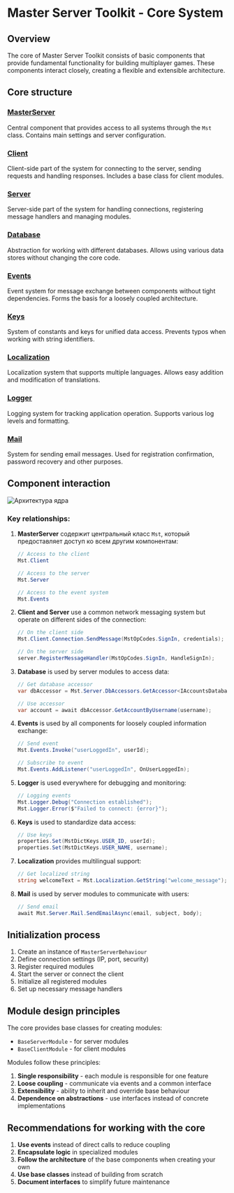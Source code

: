 # Master Server Toolkit - Core System

## Overview
The core of Master Server Toolkit consists of basic components that provide fundamental functionality for building multiplayer games. These components interact closely, creating a flexible and extensible architecture.

## Core structure

### [MasterServer](MasterServer.md)
Central component that provides access to all systems through the `Mst` class. Contains main settings and server configuration.

### [Client](Client.md)
Client-side part of the system for connecting to the server, sending requests and handling responses. Includes a base class for client modules.

### [Server](Server.md)
Server-side part of the system for handling connections, registering message handlers and managing modules.

### [Database](Database.md)
Abstraction for working with different databases. Allows using various data stores without changing the core code.

### [Events](Events.md)
Event system for message exchange between components without tight dependencies. Forms the basis for a loosely coupled architecture.

### [Keys](Keys.md)
System of constants and keys for unified data access. Prevents typos when working with string identifiers.

### [Localization](Localization.md)
Localization system that supports multiple languages. Allows easy addition and modification of translations.

### [Logger](Logger.md)
Logging system for tracking application operation. Supports various log levels and formatting.

### [Mail](Mail.md)
System for sending email messages. Used for registration confirmation, password recovery and other purposes.

## Component interaction

![Архитектура ядра](../Images/core_architecture.png)

### Key relationships:

1. **MasterServer** содержит центральный класс `Mst`, который предоставляет доступ ко всем другим компонентам:
   ```csharp
   // Access to the client
   Mst.Client
   
   // Access to the server
   Mst.Server
   
   // Access to the event system
   Mst.Events
   ```

2. **Client and Server** use a common network messaging system but operate on different sides of the connection:
   ```csharp
   // On the client side
   Mst.Client.Connection.SendMessage(MstOpCodes.SignIn, credentials);
   
   // On the server side
   server.RegisterMessageHandler(MstOpCodes.SignIn, HandleSignIn);
   ```

3. **Database** is used by server modules to access data:
   ```csharp
   // Get database accessor
   var dbAccessor = Mst.Server.DbAccessors.GetAccessor<IAccountsDatabaseAccessor>();
   
   // Use accessor
   var account = await dbAccessor.GetAccountByUsername(username);
   ```

4. **Events** is used by all components for loosely coupled information exchange:
   ```csharp
   // Send event
   Mst.Events.Invoke("userLoggedIn", userId);
   
   // Subscribe to event
   Mst.Events.AddListener("userLoggedIn", OnUserLoggedIn);
   ```

5. **Logger** is used everywhere for debugging and monitoring:
   ```csharp
   // Logging events
   Mst.Logger.Debug("Connection established");
   Mst.Logger.Error($"Failed to connect: {error}");
   ```

6. **Keys** is used to standardize data access:
   ```csharp
   // Use keys
   properties.Set(MstDictKeys.USER_ID, userId);
   properties.Set(MstDictKeys.USER_NAME, username);
   ```

7. **Localization** provides multilingual support:
   ```csharp
   // Get localized string
   string welcomeText = Mst.Localization.GetString("welcome_message");
   ```

8. **Mail** is used by server modules to communicate with users:
   ```csharp
   // Send email
   await Mst.Server.Mail.SendEmailAsync(email, subject, body);
   ```

## Initialization process

1. Create an instance of `MasterServerBehaviour`
2. Define connection settings (IP, port, security)
3. Register required modules
4. Start the server or connect the client
5. Initialize all registered modules
6. Set up necessary message handlers

## Module design principles

The core provides base classes for creating modules:
- `BaseServerModule` - for server modules
- `BaseClientModule` - for client modules

Modules follow these principles:
1. **Single responsibility** - each module is responsible for one feature
2. **Loose coupling** - communicate via events and a common interface
3. **Extensibility** - ability to inherit and override base behaviour
4. **Dependence on abstractions** - use interfaces instead of concrete implementations

## Recommendations for working with the core

1. **Use events** instead of direct calls to reduce coupling
2. **Encapsulate logic** in specialized modules
3. **Follow the architecture** of the base components when creating your own
4. **Use base classes** instead of building from scratch
5. **Document interfaces** to simplify future maintenance
